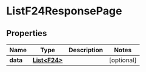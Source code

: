

# ListF24ResponsePage


## Properties

| Name | Type | Description | Notes |
|------------ | ------------- | ------------- | -------------|
|**data** | [**List&lt;F24&gt;**](F24.md) |  |  [optional] |




